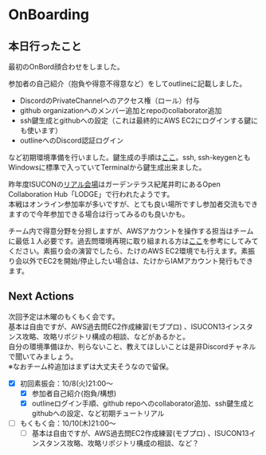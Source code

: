 # OnBoarding
## 本日行ったこと
最初のOnBord顔合わせをしました。  

参加者の自己紹介（抱負や得意不得意など）をしてoutlineに記載しました。 

- DiscordのPrivateChannelへのアクセス権（ロール）付与
- github organizationへのメンバー追加とrepoのcollaborator追加
- ssh鍵生成とgithubへの設定（これは最終的にAWS EC2にログインする鍵にも使います）
- outlineへのDiscord認証ログイン  

など初期環境準備を行いました。鍵生成の手順は[ここ](https://qiita.com/shizuma/items/2b2f873a0034839e47ce)。ssh, ssh-keygenともWindowsに標準で入っていてTerminalから鍵生成出来ました。  

昨年度ISUCONの[リアル会場](https://isucon.net/archives/58076588.html)はガーデンテラス紀尾井町にあるOpen Collaboration Hub「LODGE」で行われたようです。  
本戦はオンライン参加率が多いですが、とても良い場所ですし参加者交流もできますので今年参加できる場合は行ってみるのも良いかも。  

チーム内で得意分野を分担しますが、AWSアカウントを操作する担当はチームに最低１人必要です。過去問環境再現に取り組まれる方は[ここ](https://github.com/ChallengeClub/isucon_tips/blob/main/2024/20241003_ISUCON13%E9%81%8E%E5%8E%BB%E5%95%8F%E7%92%B0%E5%A2%83.md)を参考にしてみてください。素振り会の演習でしたら、たけのAWS EC2環境でも行えます。素振り会以外でEC2を開始/停止したい場合は、たけからIAMアカウント発行もできます。  

## Next Actions

次回予定は木曜のもくもく会です。  
基本は自由ですが、AWS過去問EC2作成練習(モブプロ) 、ISUCON13インスタンス攻略、攻略リポジトリ構成の相談、などがあるかと。  
自分の環境準備ほか、判らないこと、教えてほしいことは是非Discordチャネルで聞いてみましょう。  
※なおチーム枠追加はまずは大丈夫そうなので留保。

- [x] 初回素振会：10/8(火)21:00～
    - [x] 参加者自己紹介(抱負/構想)
    - [x] outlineログイン手順、github repoへのcollaborator追加、ssh鍵生成とgithubへの設定、など初期チュートリアル
- [ ] もくもく会：10/10(木)21:00～
    - [ ] 基本は自由ですが、AWS過去問EC2作成練習(モブプロ) 、ISUCON13インスタンス攻略、攻略リポジトリ構成の相談、など？
